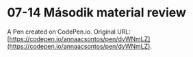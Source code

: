 # 07-14 Második material review

A Pen created on CodePen.io. Original URL: [https://codepen.io/annaacsontos/pen/dyWNmLZ](https://codepen.io/annaacsontos/pen/dyWNmLZ).



